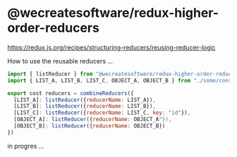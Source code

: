 # @wecreatesoftware/redux-higher-order-reducers
https://redux.js.org/recipes/structuring-reducers/reusing-reducer-logic

How to use the reusable reducers ...

```javascript
import { listReducer } from "@wecreatesoftware/redux-higher-order-reducers"
import { LIST_A, LIST_B, LIST_C, OBJECT_A, OBJECT_B } from "./some/constant/file"

export cost reducers = combineReducers({
  [LIST_A]: listReducer({reducerName: LIST_A}),
  [LIST_B]: listReducer({reducerName: LIST_B}),
  [LIST_C]: listReducer({reducerName: LIST_C, key: "id"}),
  [OBJECT_A]: listReducer({reducerName: OBJECT_A"}),
  [OBJECT_B]: listReducer({reducerName: OBJECT_B})
})
```

in progres ...
